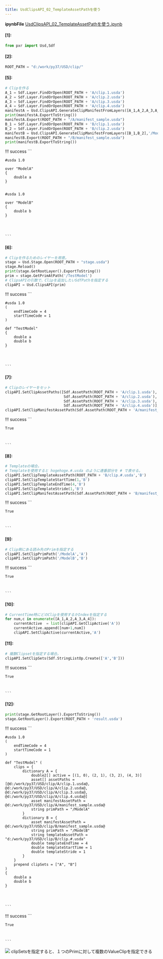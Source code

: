 ```yaml
---
title: UsdClipsAPI_02_TemplateAssetPathを使う
---
```

**ipynbFile** [UsdClipsAPI_02_TemplateAssetPathを使う.ipynb](https://github.com/fereria/reincarnation_tech/blob/master/notebooks/USD/TimeSample/UsdClipsAPI_02_TemplateAssetPathを使う.ipynb)
#### [1]:


```python
from pxr import Usd,Sdf
```


#### [2]:


```python
ROOT_PATH = "d:/work/py37/USD/clip/"
```


#### [5]:


```python
# Clipを作る
A_1 = Sdf.Layer.FindOrOpen(ROOT_PATH + 'A/clip.1.usda')
A_2 = Sdf.Layer.FindOrOpen(ROOT_PATH + 'A/clip.2.usda')
A_3 = Sdf.Layer.FindOrOpen(ROOT_PATH + 'A/clip.3.usda')
A_4 = Sdf.Layer.FindOrOpen(ROOT_PATH + 'A/clip.4.usda')
manifestA = Usd.ClipsAPI.GenerateClipManifestFromLayers([A_1,A_2,A_3,A_4],'/ModelA')
print(manifestA.ExportToString())
manifestA.Export(ROOT_PATH + "/A/manifest_sample.usda")
B_1 = Sdf.Layer.FindOrOpen(ROOT_PATH + 'B/clip.1.usda')
B_2 = Sdf.Layer.FindOrOpen(ROOT_PATH + 'B/clip.2.usda')
manifestB = Usd.ClipsAPI.GenerateClipManifestFromLayers([B_1,B_2],'/ModelB')
manifestB.Export(ROOT_PATH + "/B/manifest_sample.usda")
print(manifestB.ExportToString())
```

!!! success
    ```

    #usda 1.0
    
    over "ModelA"
    {
        double a
    }
    
    
    #usda 1.0
    
    over "ModelB"
    {
        double b
    }
    
    
    

    ```


#### [6]:


```python
# Clipを作るためのレイヤーを用意。
stage = Usd.Stage.Open(ROOT_PATH + "stage.usda")
stage.Reload()
print(stage.GetRootLayer().ExportToString())
prim = stage.GetPrimAtPath('/TestModel')
# ClipsAPIの引数で、Clipを追加したいSdfPathを指定する
clipAPI = Usd.ClipsAPI(prim)
```

!!! success
    ```

    #usda 1.0
    (
        endTimeCode = 4
        startTimeCode = 1
    )
    
    def "TestModel"
    {
        double a
        double b
    }
    
    
    

    ```


#### [7]:


```python
# Clipのレイヤーをセット
clipAPI.SetClipAssetPaths([Sdf.AssetPath(ROOT_PATH + 'A/clip.1.usda'),
                           Sdf.AssetPath(ROOT_PATH + 'A/clip.2.usda'),
                           Sdf.AssetPath(ROOT_PATH + 'A/clip.3.usda'),
                           Sdf.AssetPath(ROOT_PATH + 'A/clip.4.usda')],'A')
clipAPI.SetClipManifestAssetPath(Sdf.AssetPath(ROOT_PATH + 'A/manifest_sample.usda'),'A')
```

!!! success
    ```




    True



    ```


#### [8]:


```python
# Templateの場合。
# Templateを使用すると hogehoge.#.usda のように連番部分を # で表せる。
clipAPI.SetClipTemplateAssetPath(ROOT_PATH + 'B/clip.#.usda','B')
clipAPI.SetClipTemplateStartTime(1,'B')
clipAPI.SetClipTemplateEndTime(4,'B')
clipAPI.SetClipTemplateStride(1,'B')
clipAPI.SetClipManifestAssetPath(Sdf.AssetPath(ROOT_PATH + 'B/manifest_sample.usda'),'B')
```

!!! success
    ```




    True



    ```


#### [9]:


```python
# Clip側にある読み先のPrimを指定する
clipAPI.SetClipPrimPath('/ModelA','A')
clipAPI.SetClipPrimPath('/ModelB','B')
```

!!! success
    ```




    True



    ```


#### [10]:


```python
# CurrentTime時にどのClipを使用するかIndexを指定する
for num,c in enumerate([A_1,A_2,A_3,A_4]):
    currentActive  = list(clipAPI.GetClipActive('A'))
    currentActive.append([num+1,num])
    clipAPI.SetClipActive(currentActive,'A')

```


#### [11]:


```python
# 複数Clipsetを指定する場合。
clipAPI.SetClipSets(Sdf.StringListOp.Create(['A','B']))
```

!!! success
    ```




    True



    ```


#### [12]:


```python
print(stage.GetRootLayer().ExportToString())
stage.GetRootLayer().Export(ROOT_PATH + 'result.usda')
```

!!! success
    ```

    #usda 1.0
    (
        endTimeCode = 4
        startTimeCode = 1
    )
    
    def "TestModel" (
        clips = {
            dictionary A = {
                double2[] active = [(1, 0), (2, 1), (3, 2), (4, 3)]
                asset[] assetPaths = [@d:/work/py37/USD/clip/A/clip.1.usda@, @d:/work/py37/USD/clip/A/clip.2.usda@, @d:/work/py37/USD/clip/A/clip.3.usda@, @d:/work/py37/USD/clip/A/clip.4.usda@]
                asset manifestAssetPath = @d:/work/py37/USD/clip/A/manifest_sample.usda@
                string primPath = "/ModelA"
            }
            dictionary B = {
                asset manifestAssetPath = @d:/work/py37/USD/clip/B/manifest_sample.usda@
                string primPath = "/ModelB"
                string templateAssetPath = "d:/work/py37/USD/clip/B/clip.#.usda"
                double templateEndTime = 4
                double templateStartTime = 1
                double templateStride = 1
            }
        }
        prepend clipSets = ["A", "B"]
    )
    {
        double a
        double b
    }
    
    
    

    ```

!!! success
    ```




    True



    ```

![](https://gyazo.com/8a8b2889c355eb800b352855b433faea.png)
clipSetsを指定すると、１つのPrimに対して複数のValueClipを指定できる